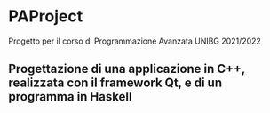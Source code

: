 # PAProject
Progetto per il corso di Programmazione Avanzata UNIBG 2021/2022

## Progettazione di una applicazione in C++, realizzata con il framework Qt, e di un programma in Haskell
